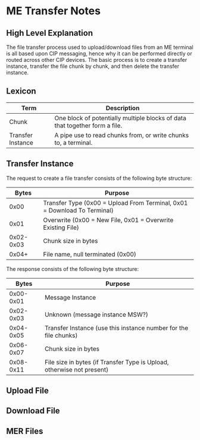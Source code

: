 # ME Transfer Notes

## High Level Explanation
The file transfer process used to upload/download files from an ME terminal is all based upon CIP messaging, hence why it can be performed directly or routed across other CIP devices.  The basic process is to create a transfer instance, transfer the file chunk by chunk, and then delete the transfer instance. 

##  Lexicon
| Term              | Description
|-------------------|------------
| Chunk             | One block of potentially multiple blocks of data that together form a file.
| Transfer Instance | A pipe use to read chunks from, or write chunks to, a terminal.

## Transfer Instance
The request to create a file transfer consists of the following byte structure:

| Bytes     | Purpose
|-----------|----------
| 0x00      | Transfer Type (0x00 = Upload From Terminal, 0x01 = Download To Terminal)
| 0x01      | Overwrite (0x00 = New File, 0x01 = Overwrite Existing File)
| 0x02-0x03 | Chunk size in bytes
| 0x04+     | File name, null terminated (0x00)

The response consists of the following byte structure:

| Bytes     | Purpose
|-----------|----------
| 0x00-0x01 | Message Instance
| 0x02-0x03 | Unknown (message instance MSW?)
| 0x04-0x05 | Transfer Instance (use this instance number for the file chunks)
| 0x06-0x07 | Chunk size in bytes
| 0x08-0x11 | File size in bytes (if Transfer Type is Upload, otherwise not present)

## Upload File
## Download File
## MER Files